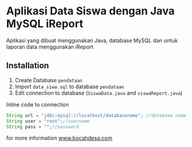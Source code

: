 # Aplikasi Data Siswa dengan Java MySQL iReport

Aplikasi yang dibuat menggunakan Java, database MySQL dan untuk laporan data menggunakan iReport

## Installation
1. Create Database `pendataan`
2. Import `data_siwa.sql` to database `pendataan`
3. Edit connection to database (`SiswaData.java` and `siswaReport.java`)

Inline code to connection
``` java
String url = "jdbc:mysql://localhost/databasename"; //database name
String user = "root";//username
String pass = "";//password
```

for more information www.bocahdesa.com
